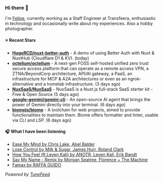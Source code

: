 ### Hi there 👋

I'm [Felipe](https://felipevm.com), currently working as a Staff Engineer at Transfeera, enthusiastic in technology and occasionally write about my experiences. Also a hobby photographer.

#### ⭐ Recent Stars
- **[HugoRCD/nuxt-better-auth](https://github.com/HugoRCD/nuxt-better-auth)** - A demo of using Better Auth with Nuxt &amp; NuxtHub (Cloudflare D1 &amp; KV). (today)
- **[octelium/octelium](https://github.com/octelium/octelium)** - A next-gen FOSS self-hosted unified zero trust secure access platform that can operate as a remote access VPN, a ZTNA/BeyondCorp architecture, API/AI gateway, a PaaS, an infrastructure for MCP &amp; A2A architectures or even as an ngrok-alternative and a homelab infrastructure. (3 days ago)
- **[NuxSaaS/NuxSaaS](https://github.com/NuxSaaS/NuxSaaS)** - NuxSaaS is a Nuxt.js full-stack SaaS starter kit - Free &amp; Open Source (5 days ago)
- **[google-gemini/gemini-cli](https://github.com/google-gemini/gemini-cli)** - An open-source AI agent that brings the power of Gemini directly into your terminal. (6 days ago)
- **[biomejs/biome](https://github.com/biomejs/biome)** - A toolchain for web projects, aimed to provide functionalities to maintain them. Biome offers formatter and linter, usable via CLI and LSP. (6 days ago)

#### 🎧 What I have been listening
- [Ease My Mind by Chris Lake, Abel Balder](https://open.spotify.com/track/04gs2fDnnjT6995ruR1qbk)
- [Lose Control by Milk &amp; Sugar, James Hurr, Roland Clark](https://open.spotify.com/track/7D1t24C31rtSLZp5XpEKDF)
- [How You Feel (ft Leven Kali) by ANOTR, Leven Kali, Erik Bandt](https://open.spotify.com/track/5mg9TnSnfc89gcYStpOsVL)
- [Say My Name - Remix by Morgan Seatree, Florence &#43; The Machine](https://open.spotify.com/track/6GOOcBV0wLoHrH5D9AWA32)
- [Famax by RAFFA GUIDO](https://open.spotify.com/track/2xpeEb2moFy7dRinc7tUnz)

_Powered by [TuneFeed](https://tunefeed.app?ref=github.com)_
